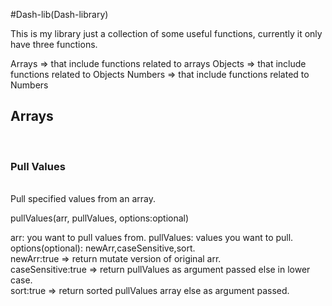 #Dash-lib(Dash-library)

This is my library just a collection of some useful functions, currently it only have three functions.

Arrays => that include functions related to arrays
Objects => that include functions related to Objects
Numbers => that include functions related to Numbers

<h2>Arrays</h2> <br>
<h3>Pull Values</h3> <br>
Pull specified values from an array.

pullValues(arr, pullValues, options:optional)

arr: you want to pull values from.
pullValues: values you want to pull.
options(optional): newArr,caseSensitive,sort.<br>
newArr:true => return mutate version of original arr.<br>
caseSensitive:true => return pullValues as argument passed else in lower case.<br>
sort:true => return sorted pullValues array else as argument passed.